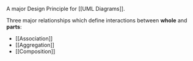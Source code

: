 A major Design Principle for [[UML Diagrams]].

Three major relationships which define interactions between **whole** and **parts**:

+ [[Association]]
+ [[Aggregation]]
+ [[Composition]]